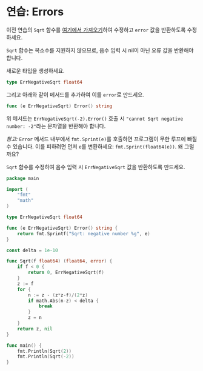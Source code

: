 # 연습: Errors

이전 연습의 `Sqrt` 함수를 [여기에서 가져오기](course://%20Flow%20control%20statements%3A%20for%2C%20if%2C%20else%2C%20switch%20and%20defer/Exercise%3A%20Loops%20and%20Functions/taks.go)하여 수정하고 `error` 값을 반환하도록 수정하세요.

`Sqrt` 함수는 복소수를 지원하지 않으므로, 음수 입력 시 nil이 아닌 오류 값을 반환해야 합니다.

새로운 타입을 생성하세요.

```go
type ErrNegativeSqrt float64
```

그리고 아래와 같이 메서드를 추가하여 이를 `error`로 만드세요.

```go
func (e ErrNegativeSqrt) Error() string
```

위 메서드는 `ErrNegativeSqrt(-2).Error()` 호출 시 `"cannot Sqrt negative number: -2"`라는 문자열을 반환해야 합니다.

*참고:* `Error` 메서드 내부에서 `fmt.Sprint(e)`를 호출하면 프로그램이 무한 루프에 빠질 수 있습니다. 이를 피하려면 먼저 `e`를 변환하세요: `fmt.Sprint(float64(e))`. 왜 그럴까요?

`Sqrt` 함수를 수정하여 음수 입력 시 `ErrNegativeSqrt` 값을 반환하도록 만드세요.

<div class="hint" title="해결 방안 보기">

```go
package main

import (
	"fmt"
	"math"
)

type ErrNegativeSqrt float64

func (e ErrNegativeSqrt) Error() string {
	return fmt.Sprintf("Sqrt: negative number %g", e)
}

const delta = 1e-10

func Sqrt(f float64) (float64, error) {
	if f < 0 {
		return 0, ErrNegativeSqrt(f)
	}
	z := f
	for {
		n := z - (z*z-f)/(2*z)
		if math.Abs(n-z) < delta {
			break
		}
		z = n
	}
	return z, nil
}

func main() {
	fmt.Println(Sqrt(2))
	fmt.Println(Sqrt(-2))
}
```

</div>